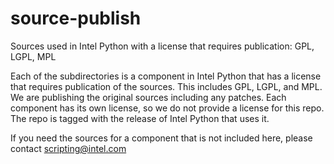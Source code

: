 # source-publish
Sources used in Intel Python with a license that requires publication: GPL, LGPL, MPL

Each of the subdirectories is a component in Intel Python that has a license
that requires publication of the sources. This includes GPL, LGPL, and MPL. We
are publishing the original sources including any patches. Each component has
its own license, so we do not provide a license for this repo. The repo is
tagged with the release of Intel Python that uses it.

If you need the sources for a component that is not included here, please
contact scripting@intel.com

